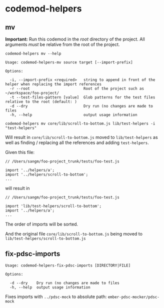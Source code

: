 # codemod-helpers

## mv

**Important:** Run this codemod in the _root_ directory of the project. All
arguments _must_ be relative from the root of the project.

`codemod-helpers mv --help`

```
Usage: codemod-helpers-mv source target [--import-prefix]

Options:

  -i, --import-prefix <required>   string to append in front of the helper when replacing the import references
  -r --root                        Root of the project such as ~/workspace/foo-project/
  -t --test-files-pattern [value]  Glob patterns for the test files relative to the root (default: )
  -d --dry                         Dry run (no changes are made to files
  -h, --help                       output usage information
```

```
codemod-helpers mv core/lib/scroll-to-bottom.js lib/test-helpers -i "test-helpers"
```

Will result in `core/lib/scroll-to-bottom.js` moved to `lib/test-helpers` as
well as finding / replacing all the references and adding `test-helpers`.

Given this file:

```
// /Users/sangm/foo-project_trunk/tests/foo-test.js

import '../helpers/a';
import '../helpers/scroll-to-bottom';
...
```

will result in

```
// /Users/sangm/foo-project_trunk/tests/foo-test.js

import 'lib/test-helpers/scroll-to-bottom';
import '../helpers/a';
...
```

The order of imports will be sorted.

And the original file `core/lib/scroll-to-bottom.js` being moved to
`lib/test-helpers/scroll-to-bottom.js`

## fix-pdsc-imports

```
Usage: codemod-helpers-fix-pdsc-imports [DIRECTORY|FILE]

Options:

  -d --dry    Dry run (no changes are made to files
  -h, --help  output usage information
```

Fixes imports with `../pdsc-mock` to absolute path:
`ember-pdsc-mocker/pdsc-mock`
